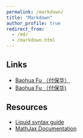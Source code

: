 ```yaml
---
permalink: /markdown/
title: "Markdown"
author_profile: true
redirect_from: 
  - /md/
  - /markdown.html
---
```


## Links

* <a href="http://www.math.ac.cn/people/fbh/">Baohua Fu （付保华）</a>
* [Baohua Fu （付保华)](http://www.math.ac.cn/people/fbh/)


## Resources
 * [Liquid syntax guide](https://shopify.github.io/liquid/tags/control-flow/)
 * [MathJax Documentation](https://docs.mathjax.org/en/latest/)








